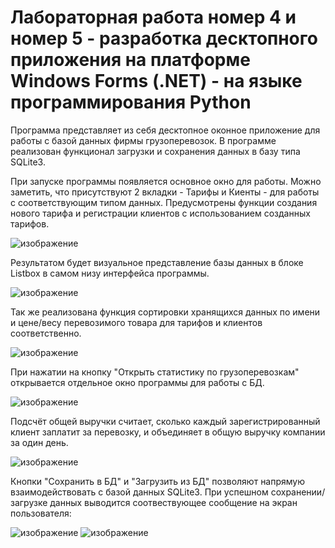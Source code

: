 # Лабораторная работа номер 4 и номер 5 - разработка десктопного приложения на платформе Windows Forms (.NET) - на языке программирования Python
Программа представляет из себя десктопное оконное приложение для работы с базой данных фирмы грузоперевозок. В программе реализован функционал загрузки и сохранения данных в базу типа SQLite3.

При запуске программы появляется основное окно для работы. Можно заметить, что присутствуют 2 вкладки - Тарифы и Киенты - для работы с соответствующим типом данных. Предусмотрены функции создания нового тарифа и регистрации клиентов с использованием созданных тарифов.

![изображение](https://github.com/user-attachments/assets/28dc2d73-0d9f-41f1-87ba-3c7bc83c403f)

Результатом будет визуальное представление базы данных в блоке Listbox в самом низу интерфейса программы.

![изображение](https://github.com/user-attachments/assets/e223e57f-02be-46c2-b282-e07cb39d0585)

Так же реализована функция сортировки хранящихся данных по имени и цене/весу перевозимого товара для тарифов и клиентов соответственно.

![изображение](https://github.com/user-attachments/assets/3b9a78ce-adbf-4ad6-97bc-e3a8b2ecfdfb)

При нажатии на кнопку "Открыть статистику по грузоперевозкам" открывается отдельное окно программы для работы с БД.

![изображение](https://github.com/user-attachments/assets/36b45b98-8b49-4e4a-b28a-e60b2782c496)

Подсчёт общей выручки считает, сколько каждый зарегистрированный клиент заплатит за перевозку, и объединяет в общую выручку компании за один день.

![изображение](https://github.com/user-attachments/assets/c70b019c-bfa3-4ed6-852f-b39db2f0d7db)

Кнопки "Сохранить в БД" и "Загрузить из БД" позволяют напрямую взаимодействовать с базой данных SQLite3. При успешном сохранении/загрузке данных выводится соотвествующее сообщение на экран пользователя:

![изображение](https://github.com/user-attachments/assets/50c07857-3b6c-4117-bd3c-0d8cefeba07f) ![изображение](https://github.com/user-attachments/assets/901c2769-d74e-4f74-aba0-04d98ebe2cf6)

